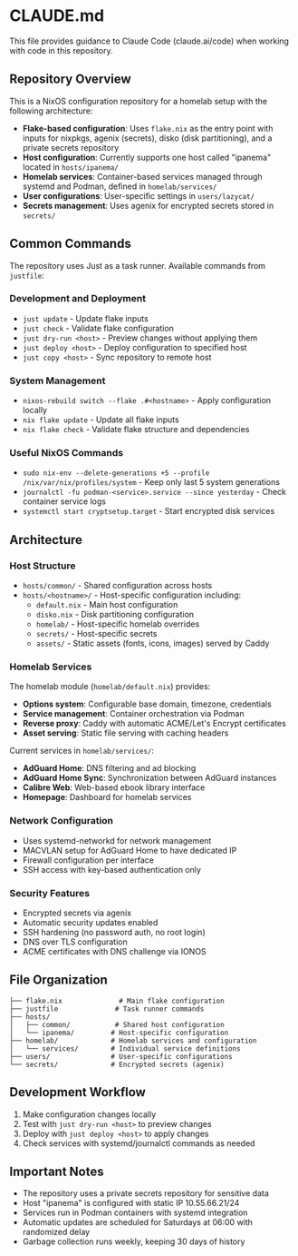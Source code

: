 # CLAUDE.md

This file provides guidance to Claude Code (claude.ai/code) when working with code in this repository.

## Repository Overview

This is a NixOS configuration repository for a homelab setup with the following architecture:

- **Flake-based configuration**: Uses `flake.nix` as the entry point with inputs for nixpkgs, agenix (secrets), disko (disk partitioning), and a private secrets repository
- **Host configuration**: Currently supports one host called "ipanema" located in `hosts/ipanema/`
- **Homelab services**: Container-based services managed through systemd and Podman, defined in `homelab/services/`
- **User configurations**: User-specific settings in `users/lazycat/`
- **Secrets management**: Uses agenix for encrypted secrets stored in `secrets/`

## Common Commands

The repository uses Just as a task runner. Available commands from `justfile`:

### Development and Deployment
- `just update` - Update flake inputs
- `just check` - Validate flake configuration
- `just dry-run <host>` - Preview changes without applying them
- `just deploy <host>` - Deploy configuration to specified host
- `just copy <host>` - Sync repository to remote host

### System Management
- `nixos-rebuild switch --flake .#<hostname>` - Apply configuration locally
- `nix flake update` - Update all flake inputs
- `nix flake check` - Validate flake structure and dependencies

### Useful NixOS Commands
- `sudo nix-env --delete-generations +5 --profile /nix/var/nix/profiles/system` - Keep only last 5 system generations
- `journalctl -fu podman-<service>.service --since yesterday` - Check container service logs
- `systemctl start cryptsetup.target` - Start encrypted disk services

## Architecture

### Host Structure
- `hosts/common/` - Shared configuration across hosts
- `hosts/<hostname>/` - Host-specific configuration including:
  - `default.nix` - Main host configuration
  - `disko.nix` - Disk partitioning configuration
  - `homelab/` - Host-specific homelab overrides
  - `secrets/` - Host-specific secrets
  - `assets/` - Static assets (fonts, icons, images) served by Caddy

### Homelab Services
The homelab module (`homelab/default.nix`) provides:
- **Options system**: Configurable base domain, timezone, credentials
- **Service management**: Container orchestration via Podman
- **Reverse proxy**: Caddy with automatic ACME/Let's Encrypt certificates
- **Asset serving**: Static file serving with caching headers

Current services in `homelab/services/`:
- **AdGuard Home**: DNS filtering and ad blocking
- **AdGuard Home Sync**: Synchronization between AdGuard instances  
- **Calibre Web**: Web-based ebook library interface
- **Homepage**: Dashboard for homelab services

### Network Configuration
- Uses systemd-networkd for network management
- MACVLAN setup for AdGuard Home to have dedicated IP
- Firewall configuration per interface
- SSH access with key-based authentication only

### Security Features
- Encrypted secrets via agenix
- Automatic security updates enabled
- SSH hardening (no password auth, no root login)
- DNS over TLS configuration
- ACME certificates with DNS challenge via IONOS

## File Organization

```
├── flake.nix              # Main flake configuration
├── justfile              # Task runner commands
├── hosts/
│   ├── common/           # Shared host configuration
│   └── ipanema/         # Host-specific configuration
├── homelab/             # Homelab services and configuration
│   └── services/        # Individual service definitions
├── users/               # User-specific configurations
└── secrets/             # Encrypted secrets (agenix)
```

## Development Workflow

1. Make configuration changes locally
2. Test with `just dry-run <host>` to preview changes
3. Deploy with `just deploy <host>` to apply changes
4. Check services with systemd/journalctl commands as needed

## Important Notes

- The repository uses a private secrets repository for sensitive data
- Host "ipanema" is configured with static IP 10.55.66.21/24
- Services run in Podman containers with systemd integration
- Automatic updates are scheduled for Saturdays at 06:00 with randomized delay
- Garbage collection runs weekly, keeping 30 days of history